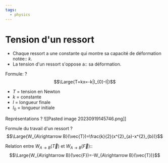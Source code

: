 ```yaml
---
tags:
  - physics
---
```

# Tension d'un ressort

- Chaque ressort a une constante qui montre sa capacité de déformation notée:: $k$.
- La tension d'un ressort s'oppose a:: sa déformation.

Formule:
?
$$\Large{T=kx=-k|l_{0}-l|}$$
- $T$ = tension en Newton
- $k$ = constante 
- $l$ = longueur finale
- $l_{0}$ = longueur initiale

Représentations
?
![[Pasted image 20230919145746.png]] 

Formule du travail d'un ressort
?
$$\Large{W_{A\rightarrow B}(\vec{T})=\frac{k}{2}(x^{2}_{a}-x^{2}_{b})}$$


Relation entre $W_{A\rightarrow B}(\vec{T})$ et $W_{A\rightarrow B}(\vec{F})$::$$\Large{W_{A\rightarrow B}(\vec{F})=-W_{A\rightarrow B}(\vec{T})}$$